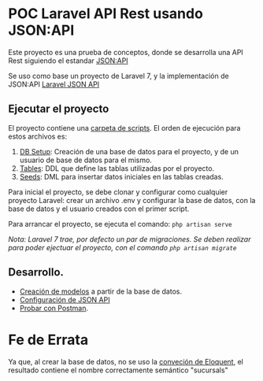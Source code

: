 # POC Laravel API Rest usando JSON:API

Este proyecto es una prueba de conceptos, donde se desarrolla una API Rest siguiendo el estandar [JSON:API](https://jsonapi.org/) 

Se uso como base un proyecto de Laravel 7, y la implementación de JSON:API [Laravel JSON API](https://laravel-json-api.readthedocs.io/en/latest/)

## Ejecutar el proyecto

El proyecto contiene una [carpeta de scripts](documentation/scripts). El orden de ejecución para estos archivos es: 
1) [DB Setup](documentation/scripts/POC%20Laravel%20-%20DB%20Setup.sql): Creación de una base de datos para el proyecto, y de un usuario de base de datos para el mismo. 
2) [Tables](documentation/scripts/POC%20Laravel%20-%20Tables.sql): DDL que define las tablas utilizadas por el proyecto.
3) [Seeds](documentation/scripts/POC%20Laravel%20-%20Seeds.sql): DML para insertar datos iniciales en las tablas creadas. 

Para inicial el proyecto, se debe clonar y configurar como cualquier proyecto Laravel: crear un archivo .env y configurar la base de datos, con la base de datos y el usuario creados con el primer script.

Para arrancar el proyecto, se ejecuta el comando:
`php artisan serve`

_Nota: Laravel 7 trae, por defecto un par de migraciones. Se deben realizar para poder ejectuar el proyecto, con el comando `php artisan migrate`_


## Desarrollo.
* [Creación de modelos](documentation/Modelos.md) a partir de la base de datos.
* [Configuración de JSON API](documentation/JSON-API/README.md)
* [Probar con Postman](documentation/postman).

# Fe de Errata
Ya que, al crear la base de datos, no se uso la [conveción de Eloquent](https://laravel.com/docs/7.x/eloquent#eloquent-model-conventions), el resultado contiene el nombre correctamente semántico "sucursals"
